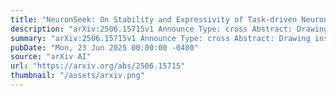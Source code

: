 ```yaml
---
title: "NeuronSeek: On Stability and Expressivity of Task-driven Neurons"
description: "arXiv:2506.15715v1 Announce Type: cross Abstract: Drawing inspiration from our human brain that designs different neurons for different tasks, recent advances in deep learning have explored modifying a network's neurons to develop so-called task-driven neurons. Prototyping task-driven neurons (referred to as NeuronSeek) employs symbolic regression (SR) to discover the optimal neuron formulation and construct a network from these optimized neurons. Along this direction, this work replaces symbolic regression with tensor decomposition (TD) to discover optimal neuronal formulations, offering enhanced stability and faster convergence. Furthermore, we establish theoretical guarantees that modifying the aggregation functions with common activation functions can empower a network with a fixed number of parameters to approximate any continuous function with an arbitrarily small error, providing a rigorous mathematical foundation for the NeuronSeek framework. Extensive empirical evaluations demonstrate that our NeuronSeek-TD framework not only achieves superior stability, but also is competitive relative to the state-of-the-art models across diverse benchmarks. The code is available at https://github.com/HanyuPei22/NeuronSeek."
summary: "arXiv:2506.15715v1 Announce Type: cross Abstract: Drawing inspiration from our human brain that designs different neurons for different tasks, recent advances in deep learning have explored modifying a network's neurons to develop so-called task-driven neurons. Prototyping task-driven neurons (referred to as NeuronSeek) employs symbolic regression (SR) to discover the optimal neuron formulation and construct a network from these optimized neurons. Along this direction, this work replaces symbolic regression with tensor decomposition (TD) to discover optimal neuronal formulations, offering enhanced stability and faster convergence. Furthermore, we establish theoretical guarantees that modifying the aggregation functions with common activation functions can empower a network with a fixed number of parameters to approximate any continuous function with an arbitrarily small error, providing a rigorous mathematical foundation for the NeuronSeek framework. Extensive empirical evaluations demonstrate that our NeuronSeek-TD framework not only achieves superior stability, but also is competitive relative to the state-of-the-art models across diverse benchmarks. The code is available at https://github.com/HanyuPei22/NeuronSeek."
pubDate: "Mon, 23 Jun 2025 00:00:00 -0400"
source: "arXiv AI"
url: "https://arxiv.org/abs/2506.15715"
thumbnail: "/assets/arxiv.png"
---
```


